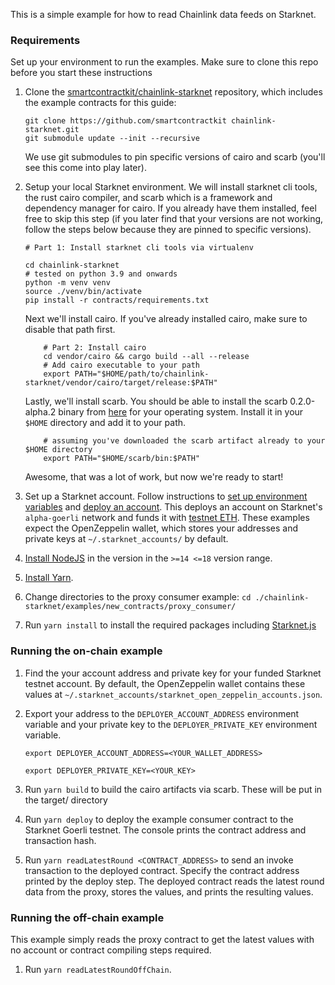 This is a simple example for how to read Chainlink data feeds on Starknet.

### Requirements

Set up your environment to run the examples. Make sure to clone this repo before you start these instructions

1. Clone the [smartcontractkit/chainlink-starknet](https://github.com/smartcontractkit/chainlink-starknet) repository, which includes the example contracts for this guide: 
    ```
    git clone https://github.com/smartcontractkit chainlink-starknet.git
    git submodule update --init --recursive
    ```
    We use git submodules to pin specific versions of cairo and scarb (you'll see this come into play later).

1. Setup your local Starknet environment. We will install starknet cli tools, the rust cairo compiler, and scarb which is a framework and dependency manager for cairo. If you already have them installed, feel free to skip this step (if you later find that your versions are not working, follow the steps below because they are pinned to specific versions).
    ```
    # Part 1: Install starknet cli tools via virtualenv
    
    cd chainlink-starknet
    # tested on python 3.9 and onwards
    python -m venv venv 
    source ./venv/bin/activate
    pip install -r contracts/requirements.txt
    ```
    Next we'll install cairo. If you've already installed cairo, make sure to disable that path first.
    ```
        # Part 2: Install cairo 
        cd vendor/cairo && cargo build --all --release
        # Add cairo executable to your path
        export PATH="$HOME/path/to/chainlink-starknet/vendor/cairo/target/release:$PATH"  
    ``` 
    Lastly, we'll install scarb. You should be able to install the scarb 0.2.0-alpha.2 binary from [here](https://github.com/software-mansion/scarb/releases/tag/v0.2.0-alpha.2) for your operating system. Install it in your `$HOME` directory and add it to your path.
    ```
        # assuming you've downloaded the scarb artifact already to your $HOME directory
        export PATH="$HOME/scarb/bin:$PATH"
    ```
    Awesome, that was a lot of work, but now we're ready to start!

1. Set up a Starknet account. Follow instructions to [set up environment variables](https://docs.starknet.io/documentation/getting_started/deploying_contracts/#setting_up_environment_variables) and [deploy an account](https://docs.starknet.io/documentation/getting_started/deploying_contracts/#setting_up_an_account). This deploys an account on Starknet's `alpha-goerli` network and funds it with [testnet ETH](https://faucet.goerli.starknet.io/). These examples expect the OpenZeppelin wallet, which stores your addresses and private keys at `~/.starknet_accounts/` by default.

1. [Install NodeJS](https://nodejs.org/en/download/) in the version in the `>=14 <=18` version range.
1. [Install Yarn](https://classic.yarnpkg.com/lang/en/docs/install/).
1. Change directories to the proxy consumer example: `cd ./chainlink-starknet/examples/new_contracts/proxy_consumer/`
1. Run `yarn install` to install the required packages including [Starknet.js](https://www.starknetjs.com/)

### Running the on-chain example

1. Find the your account address and private key for your funded Starknet testnet account. By default, the OpenZeppelin wallet contains these values at `~/.starknet_accounts/starknet_open_zeppelin_accounts.json`.
1. Export your address to the `DEPLOYER_ACCOUNT_ADDRESS` environment variable and your private key to the `DEPLOYER_PRIVATE_KEY` environment variable.

   ```shell
   export DEPLOYER_ACCOUNT_ADDRESS=<YOUR_WALLET_ADDRESS>
   ```

   ```shell
   export DEPLOYER_PRIVATE_KEY=<YOUR_KEY>
   ```
1. Run `yarn build` to build the cairo artifacts via scarb. These will be put in the target/ directory
1. Run `yarn deploy` to deploy the example consumer contract to the Starknet Goerli testnet. The console prints the contract address and transaction hash.
1. Run `yarn readLatestRound <CONTRACT_ADDRESS>` to send an invoke transaction to the deployed contract. Specify the contract address printed by the deploy step. The deployed contract reads the latest round data from the proxy, stores the values, and prints the resulting values.

### Running the off-chain example

This example simply reads the proxy contract to get the latest values with no account or contract compiling steps required.

1. Run `yarn readLatestRoundOffChain`.
